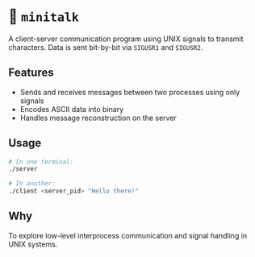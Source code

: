 # 📁 `minitalk`

A client-server communication program using UNIX signals to transmit characters. Data is sent bit-by-bit via `SIGUSR1` and `SIGUSR2`.

## Features
- Sends and receives messages between two processes using only signals
- Encodes ASCII data into binary
- Handles message reconstruction on the server

## Usage
```bash
# In one terminal:
./server

# In another:
./client <server_pid> "Hello there!"
```
## Why
To explore low-level interprocess communication and signal handling in UNIX systems.
